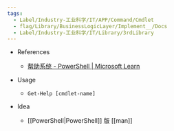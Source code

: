 ```yaml
---
tags:
  - Label/Industry-工业科学/IT/APP/Command/Cmdlet
  - flag/Library/BusinessLogicLayer/Implement__/Docs
  - Label/Industry-工业科学/IT/Library/3rdLibrary
---
```


- References
    - [帮助系统 - PowerShell | Microsoft Learn](https://learn.microsoft.com/zh-cn/powershell/scripting/learn/ps101/02-help-system?view=powershell-7.3)

- Usage
    - `Get-Help [cmdlet-name]`

- Idea
    - [[PowerShell|PowerShell]] 版 [[man]]
